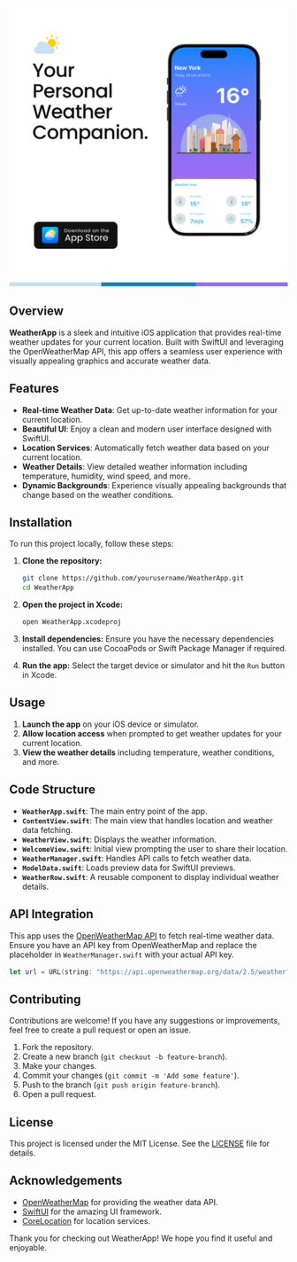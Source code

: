 ![WeatherApp Logo](/Colorful%20Planner%20Mobile%20App%20Promotion%20Instagram%20Post.png)

## Overview

**WeatherApp** is a sleek and intuitive iOS application that provides real-time weather updates for your current location. Built with SwiftUI and leveraging the OpenWeatherMap API, this app offers a seamless user experience with visually appealing graphics and accurate weather data.

## Features

- **Real-time Weather Data**: Get up-to-date weather information for your current location.
- **Beautiful UI**: Enjoy a clean and modern user interface designed with SwiftUI.
- **Location Services**: Automatically fetch weather data based on your current location.
- **Weather Details**: View detailed weather information including temperature, humidity, wind speed, and more.
- **Dynamic Backgrounds**: Experience visually appealing backgrounds that change based on the weather conditions.


## Installation

To run this project locally, follow these steps:

1. **Clone the repository:**
   ```sh
   git clone https://github.com/yourusername/WeatherApp.git
   cd WeatherApp
   ```

2. **Open the project in Xcode:**
   ```sh
   open WeatherApp.xcodeproj
   ```

3. **Install dependencies:**
   Ensure you have the necessary dependencies installed. You can use CocoaPods or Swift Package Manager if required.

4. **Run the app:**
   Select the target device or simulator and hit the `Run` button in Xcode.

## Usage

1. **Launch the app** on your iOS device or simulator.
2. **Allow location access** when prompted to get weather updates for your current location.
3. **View the weather details** including temperature, weather conditions, and more.

## Code Structure

- **`WeatherApp.swift`**: The main entry point of the app.
- **`ContentView.swift`**: The main view that handles location and weather data fetching.
- **`WeatherView.swift`**: Displays the weather information.
- **`WelcomeView.swift`**: Initial view prompting the user to share their location.
- **`WeatherManager.swift`**: Handles API calls to fetch weather data.
- **`ModelData.swift`**: Loads preview data for SwiftUI previews.
- **`WeatherRow.swift`**: A reusable component to display individual weather details.

## API Integration

This app uses the [OpenWeatherMap API](https://openweathermap.org/api) to fetch real-time weather data. Ensure you have an API key from OpenWeatherMap and replace the placeholder in `WeatherManager.swift` with your actual API key.

```swift
let url = URL(string: "https://api.openweathermap.org/data/2.5/weather?lat=\(latitude)&lon=\(longtitude)&appid=\("YOUR_API_KEY")&units=metric")
```

## Contributing

Contributions are welcome! If you have any suggestions or improvements, feel free to create a pull request or open an issue.

1. Fork the repository.
2. Create a new branch (`git checkout -b feature-branch`).
3. Make your changes.
4. Commit your changes (`git commit -m 'Add some feature'`).
5. Push to the branch (`git push origin feature-branch`).
6. Open a pull request.

## License

This project is licensed under the MIT License. See the [LICENSE](LICENSE) file for details.

## Acknowledgements

- [OpenWeatherMap](https://openweathermap.org/) for providing the weather data API.
- [SwiftUI](https://developer.apple.com/xcode/swiftui/) for the amazing UI framework.
- [CoreLocation](https://developer.apple.com/documentation/corelocation) for location services.

Thank you for checking out WeatherApp! We hope you find it useful and enjoyable.
